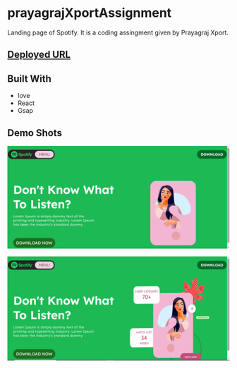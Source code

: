 # prayagrajXportAssignment

Landing page of Spotify. It is a coding assingment given by Prayagraj Xport.
<br />

## [Deployed URL](https://spotifylandingpage.vercel.app/)

## Built With

- love
- React
- Gsap

## Demo Shots

![onLanding](https://github.com/SunilHooda/prayagrajXportAssignment/blob/main/projectfolder/src/Images/onLanding.png)

![AfterAnimation](https://github.com/SunilHooda/prayagrajXportAssignment/blob/main/projectfolder/src/Images/afterAnimation.png)
